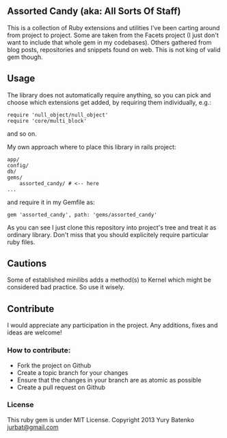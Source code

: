 
## Assorted Candy (aka: All Sorts Of Staff)

This is a collection of Ruby extensions and utilities I've been carting around from project to project.
Some are taken from the Facets project (I just don't want to include that whole gem in my codebases).
Others gathered from blog posts, repositories and snippets found on web.
This is not king of valid gem though.

## Usage

The library does not automatically require anything, so you can pick and choose which extensions get added, by requiring them individually, e.g.:

    require 'null_object/null_object'
    require 'core/multi_block'

and so on.

My own approach where to place this library in rails project:

    app/
    config/
    db/
    gems/
        assorted_candy/ # <-- here
    ...

and require it in my Gemfile as:

    gem 'assorted_candy', path: 'gems/assorted_candy'

As you can see I just clone this repository into project's tree and treat it as ordinary
library. Don't miss that you should explicitely require particular ruby files.

## Cautions

Some of established minilibs adds a method(s) to Kernel which might be considered bad practice.
So use it wisely.

## Contribute

I would appreciate any participation in the project. Any additions, fixes and ideas are welcome!

### How to contribute:

* Fork the project on Github
* Create a topic branch for your changes
* Ensure that the changes in your branch are as atomic as possible
* Create a pull request on Github

### License

This ruby gem is under MIT License. Copyright 2013 Yury Batenko jurbat@gmail.com
